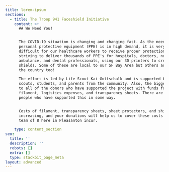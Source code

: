 ```yaml
---
title: lorem-ipsum
sections:
  - title: The Troop 941 Faceshield Initiative
    content: >+
      ## We Need You!


      The COVID-19 situation is changing and changing fast. As the need for
      personal protective equipment (PPE) is in high demand, it is very
      difficult for our healthcare workers to receive proper protection. We are
      striving to deliver thousands of PPE's for hospitals, doctors, nurses,
      ambulance, and dental professionals, using our 3D printers to create face
      shields. Some of these are local to our SF Bay Area but others are around
      the country too!

      The effort is led by Life Scout Kai Gottschalk and is supported by fellow
      scouts, students, and parents from the community. Also, the biggest thanks
      to all of the donors who have supported the project with funds for
      filament, logistics expenses, and transparency sheets. There are over 50
      people who have supported this in some way.


      Costs of filament, transparency sheets, sheet protectors, and shipping are
      increasing, and your donations will help us to cover these costs that our
      team of 8 here in Pleasanton incur.

    type: content_section
seo:
  title: ''
  description: ''
  robots: []
  extra: []
  type: stackbit_page_meta
layout: advanced
---
```

